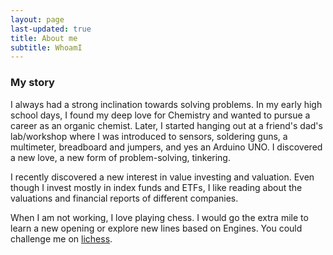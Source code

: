 ```yaml
---
layout: page
last-updated: true
title: About me
subtitle: WhoamI
---
```



### My story

I always had a strong inclination towards solving problems. In my early high school days, I found my deep love for Chemistry and wanted to pursue a career as an organic chemist. Later, I started hanging out at a friend's dad's lab/workshop where I was introduced to sensors, soldering guns, a multimeter, breadboard and jumpers, and yes an Arduino UNO. I discovered a new love, a new form of problem-solving, tinkering.

I recently discovered a new interest in value investing and valuation. Even though I invest mostly in index funds and ETFs, I like reading about the valuations and financial reports of different companies. 

When I am not working, I love playing chess. I would go the extra mile to learn a new opening or explore new lines based on Engines. You could challenge me on [lichess](https://lichess.org/@/salmanR). 
